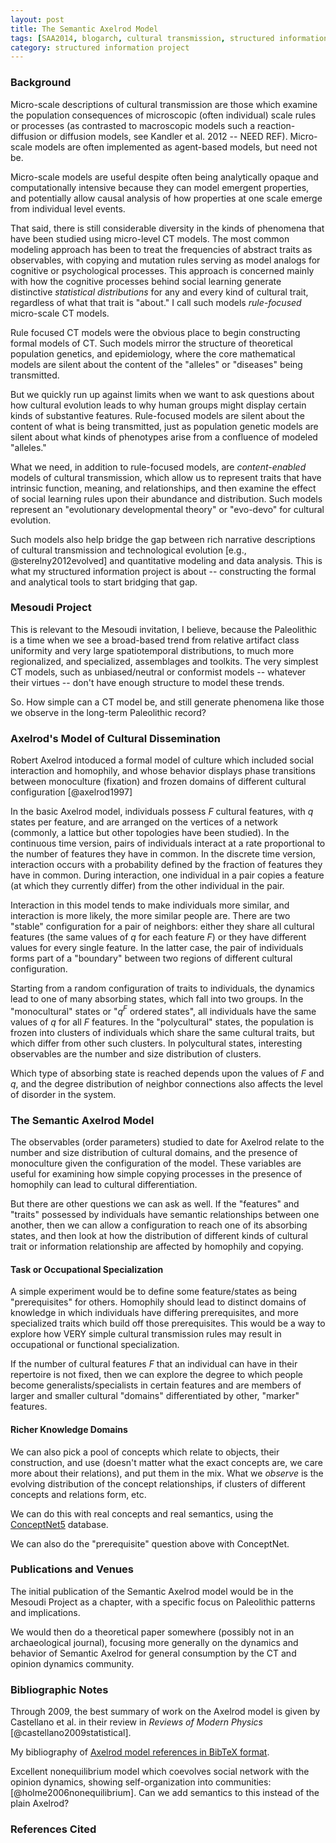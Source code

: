 ```yaml
---
layout: post
title: The Semantic Axelrod Model
tags: [SAA2014, blogarch, cultural transmission, structured information, axelrod model, experiment-semanticaxelrod]
category: structured information project
---
```


### Background ###

Micro-scale descriptions of cultural transmission are those which examine the population consequences of microscopic (often individual) scale rules or processes (as contrasted to macroscopic models such a reaction-diffusion or diffusion models, see Kandler et al. 2012 -- NEED REF).  Micro-scale models are often implemented as agent-based models, but need not be.  

Micro-scale models are useful despite often being analytically opaque and computationally intensive because they can model emergent properties, and potentially allow causal analysis of how properties at one scale emerge from individual level events.  

That said, there is still considerable diversity in the kinds of phenomena that have been studied using micro-level CT models.  The most common modeling approach has been to treat the frequencies of abstract traits as observables, with copying and mutation rules serving as model analogs for cognitive or psychological processes.  This approach is concerned mainly with how the cognitive processes behind social learning generate distinctive _statistical distributions_ for any and every kind of cultural trait, regardless of what that trait is "about."  I call such models _rule-focused_ micro-scale CT models.  

Rule focused CT models were the obvious place to begin constructing formal models of CT.  Such models mirror the structure of theoretical population genetics, and epidemiology, where the core mathematical models are silent about the content of the "alleles" or "diseases" being transmitted.  

But we quickly run up against limits when we want to ask questions about how cultural evolution leads to why human groups might display certain kinds of substantive features.  Rule-focused models are silent about the content of what is being transmitted, just as population genetic models are silent about what kinds of phenotypes arise from a confluence of modeled "alleles."

What we need, in addition to rule-focused models, are _content-enabled_ models of cultural transmission, which allow us to represent traits that have intrinsic function, meaning, and relationships, and then examine the effect of social learning rules upon their abundance and distribution.  Such models represent an "evolutionary developmental theory" or "evo-devo" for cultural evolution. 

Such models also help bridge the gap between rich narrative descriptions of cultural transmission and technological evolution [e.g., @sterelny2012evolved] and quantitative modeling and data analysis.  This is what my structured information project is about -- constructing the formal and analytical tools to start bridging that gap.  

### Mesoudi Project ###

This is relevant to the Mesoudi invitation, I believe, because the Paleolithic is a time when we see a broad-based trend from relative artifact class uniformity and very large spatiotemporal distributions, to much more regionalized, and specialized, assemblages and toolkits.  The very simplest CT models, such as unbiased/neutral or conformist models -- whatever their virtues -- don't have enough structure to model these trends.  

So.  How simple can a CT model be, and still generate phenomena like those we observe in the long-term Paleolithic record?
  

### Axelrod's Model of Cultural Dissemination ###

Robert Axelrod intoduced a formal model of culture which included social interaction and homophily, and whose behavior displays phase transitions between monoculture (fixation) and frozen domains of different cultural configuration [@axelrod1997]

In the basic Axelrod model, individuals possess $F$ cultural features, with $q$ states per feature, and are arranged on the vertices of a network (commonly, a lattice but other topologies have been studied).  In the continuous time version, pairs of individuals interact at a rate proportional to the number of features they have in common.  In the discrete time version, interaction occurs with a probability defined by the fraction of features they have in common.  During interaction, one individual in a pair copies a feature (at which they currently differ) from the other individual in the pair.  

Interaction in this model tends to make individuals more similar, and interaction is more likely, the more similar people are.  There are two "stable" configuration for a pair of neighbors:  either they share all cultural features  (the same values of $q$ for each feature $F$) or they have different values for every single feature.  In the latter case, the pair of individuals forms part of a "boundary" between two regions of different cultural configuration.  

Starting from a random configuration of traits to individuals, the dynamics lead to one of many absorbing states, which fall into two groups.  In the "monocultural" states or "$q^F$ ordered states", all individuals have the same values of $q$ for all $F$ features.  In the "polycultural" states, the population is frozen into clusters of individuals which share the same cultural traits, but which differ from other such clusters.  In polycultural states, interesting observables are the number and size distribution of clusters.  

Which type of absorbing state is reached depends upon the values of $F$ and $q$, and the degree distribution of neighbor connections also affects the level of disorder in the system.  
 

### The Semantic Axelrod Model ###

The observables (order parameters) studied to date for Axelrod relate to the number and size distribution of cultural domains, and the presence of monoculture given the configuration of the model.  These variables are useful for examining how simple copying processes in the presence of homophily can lead to cultural differentiation.  

But there are other questions we can ask as well.  If the "features" and "traits" possessed by individuals have semantic relationships between one another, then we can allow a configuration to reach one of its absorbing states, and then look at how the distribution of different kinds of cultural trait or information relationship are affected by homophily and copying.  


#### Task or Occupational Specialization ####

A simple experiment would be to define some feature/states as being "prerequisites" for others.  Homophily should lead to distinct domains of knowledge in which individuals have differing prerequisites, and more specialized traits which build off those prerequisites.  This would be a way to explore how VERY simple cultural transmission rules may result in occupational or functional specialization.  

If the number of cultural features $F$ that an individual can have in their repertoire is not fixed, then we can explore the degree to which people become generalists/specialists in certain features and are members of larger and smaller cultural "domains" differentiated by other, "marker" features.  

#### Richer Knowledge Domains ####

We can also pick a pool of concepts which relate to objects, their construction, and use (doesn't matter what the exact concepts are, we care more about their relations), and put them in the mix.  What we _observe_ is the  evolving distribution of the concept relationships, if clusters of different concepts and relations form, etc.  

We can do this with real concepts and real semantics, using the [ConceptNet5](http://conceptnet5.media.mit.edu/) database.  

We can also do the "prerequisite" question above with ConceptNet.  

### Publications and Venues ###


The initial publication of the Semantic Axelrod model would be in the Mesoudi Project as a chapter, with a specific focus on Paleolithic patterns and implications.  

We would then do a theoretical paper somewhere (possibly not in an archaeological journal), focusing more generally on the dynamics and behavior of Semantic Axelrod for general consumption by the CT and opinion dynamics community.  


### Bibliographic Notes ###

Through 2009, the best summary of work on the Axelrod model is given by Castellano et al. in their review in _Reviews of Modern Physics_ [@castellano2009statistical].  

My bibliography of [Axelrod model references in BibTeX format](/biblio/axelrod-model.bib).

Excellent nonequilibrium model which coevolves social network with the opinion dynamics, showing self-organization into communities:  [@holme2006nonequilibrium].  Can we add semantics to this instead of the plain Axelrod?

### References Cited ###




